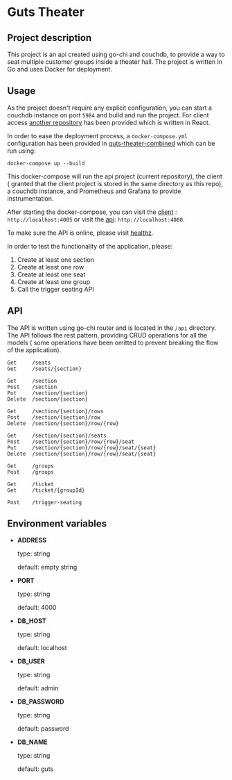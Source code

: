 # Guts Theater

## Project description

This project is an api created using go-chi and couchdb, to provide a way to
seat multiple customer groups inside a theater hall. The project is written in
Go and uses Docker for deployment.

## Usage

As the project doesn't require any explicit configuration, you can start a
couchdb instance on port `5984` and build and run the project. For client access
[another repository](https://github.com/mpourismaiel/guts-theater-fe) has been
provided which is written in React.

In order to ease the deployment process, a `docker-compose.yml` configuration
has been provided in [guts-theater-combined](https://github.com/mpourismaiel/guts-theater-combines) which can be run using:

```
docker-compose up --build
```

This docker-compose will run the api project (current repository), the client (
granted that the client project is stored in the same directory as this repo),
a couchdb instance, and Prometheus and Grafana to provide instrumentation.

After starting the docker-compose, you can visit the [client](http://localhost:4005)
: `http://localhost:4005` or visit the [api](http://localhost:4000): `http://localhost:4000`.

To make sure the API is online, please visit [healthz](http://localhost:4000/healthz).

In order to test the functionality of the application, please:

1. Create at least one section
2. Create at least one row
3. Create at least one seat
4. Create at least one group
5. Call the trigger seating API

## API

The API is written using go-chi router and is located in the `/api` directory.
The API follows the rest pattern, providing CRUD operations for all the models (
some operations have been omitted to prevent breaking the flow of the application).

```
Get     /seats
Get     /seats/{section}

Get     /section
Post    /section
Put     /section/{section}
Delete  /section/{section}

Get     /section/{section}/rows
Post    /section/{section}/row
Delete  /section/{section}/row/{row}

Get     /section/{section}/seats
Post    /section/{section}/row/{row}/seat
Put     /section/{section}/row/{row}/seat/{seat}
Delete  /section/{section}/row/{row}/seat/{seat}

Get     /groups
Post    /groups

Get     /ticket
Get     /ticket/{groupId}

Post    /trigger-seating
```

## Environment variables

- **ADDRESS**

  type: string

  default: empty string

- **PORT**

  type: string

  default: 4000

- **DB_HOST**

  type: string

  default: localhost

- **DB_USER**

  type: string

  default: admin

- **DB_PASSWORD**

  type: string

  default: password

- **DB_NAME**

  type: string

  default: guts
